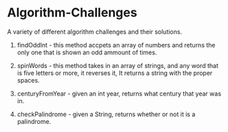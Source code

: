 # Algorithm-Challenges
A variety of different algorithm challenges and their solutions.

1) findOddInt - this method accpets an array of numbers and returns the only one that is shown an odd ammount of times.

2) spinWords - this method takes in an array of strings, and any word that is five letters or more, it reverses it, It returns a string with the proper spaces.

3) centuryFromYear - given an int year, returns what century that year was in.

4) checkPalindrome - given a String, returns whether or not it is a palindrome.
